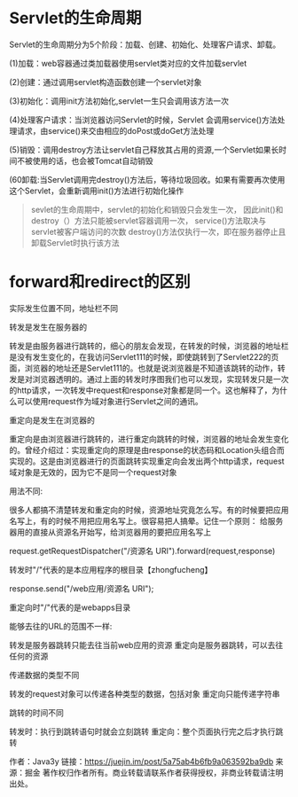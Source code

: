 # Servlet的生命周期

Servlet的生命周期分为5个阶段：加载、创建、初始化、处理客户请求、卸载。

(1)加载：web容器通过类加载器使用servlet类对应的文件加载servlet

(2)创建：通过调用servlet构造函数创建一个servlet对象

(3)初始化：调用init方法初始化,servlet一生只会调用该方法一次

(4)处理客户请求：当浏览器访问Servlet的时候，Servlet 会调用service()方法处理请求，由service()来交由相应的doPost或doGet方法处理

(5)销毁：调用destroy方法让servlet自己释放其占用的资源,一个Servlet如果长时间不被使用的话，也会被Tomcat自动销毁

(60卸载:当Servlet调用完destroy()方法后，等待垃圾回收。如果有需要再次使用这个Servlet，会重新调用init()方法进行初始化操作

> sevlet的生命周期中，servlet的初始化和销毁只会发生一次，
因此init()和destroy（）方法只能被servlet容器调用一次，
service()方法取决与servlet被客户端访问的次数
destroy()方法仅执行一次，即在服务器停止且卸载Servlet时执行该方法

# forward和redirect的区别
实际发生位置不同，地址栏不同

转发是发生在服务器的

转发是由服务器进行跳转的，细心的朋友会发现，在转发的时候，浏览器的地址栏是没有发生变化的，在我访问Servlet111的时候，即使跳转到了Servlet222的页面，浏览器的地址还是Servlet111的。也就是说浏览器是不知道该跳转的动作，转发是对浏览器透明的。通过上面的转发时序图我们也可以发现，实现转发只是一次的http请求，一次转发中request和response对象都是同一个。这也解释了，为什么可以使用request作为域对象进行Servlet之间的通讯。


重定向是发生在浏览器的

重定向是由浏览器进行跳转的，进行重定向跳转的时候，浏览器的地址会发生变化的。曾经介绍过：实现重定向的原理是由response的状态码和Location头组合而实现的。这是由浏览器进行的页面跳转实现重定向会发出两个http请求，request域对象是无效的，因为它不是同一个request对象




用法不同:

很多人都搞不清楚转发和重定向的时候，资源地址究竟怎么写。有的时候要把应用名写上，有的时候不用把应用名写上。很容易把人搞晕。记住一个原则： 给服务器用的直接从资源名开始写，给浏览器用的要把应用名写上

request.getRequestDispatcher("/资源名 URI").forward(request,response)

转发时"/"代表的是本应用程序的根目录【zhongfucheng】


response.send("/web应用/资源名 URI");

重定向时"/"代表的是webapps目录






能够去往的URL的范围不一样:

转发是服务器跳转只能去往当前web应用的资源
重定向是服务器跳转，可以去往任何的资源


传递数据的类型不同

转发的request对象可以传递各种类型的数据，包括对象
重定向只能传递字符串


跳转的时间不同

转发时：执行到跳转语句时就会立刻跳转
重定向：整个页面执行完之后才执行跳转

作者：Java3y
链接：https://juejin.im/post/5a75ab4b6fb9a063592ba9db
来源：掘金
著作权归作者所有。商业转载请联系作者获得授权，非商业转载请注明出处。
